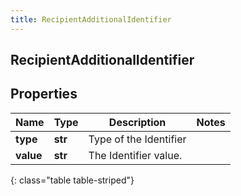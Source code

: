 ```yaml
---
title: RecipientAdditionalIdentifier
---
```

## RecipientAdditionalIdentifier

## Properties

|Name | Type | Description | Notes|
|------------ | ------------- | ------------- | -------------|
| **type** | **str** | Type of the Identifier | |
| **value** | **str** | The Identifier value. | |
{: class="table table-striped"}


